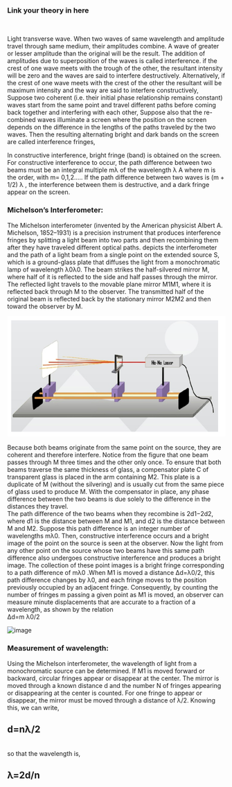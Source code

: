 ### Link your theory in here
<br>
<p>Light transverse wave. When two waves of same wavelength and amplitude travel through same medium, their amplitudes combine. A wave of greater or lesser amplitude than the original will be the result. The addition of amplitudes due to superposition of the waves is called interference. if the crest of one wave meets with the trough of the other, the resultant intensity will be zero and the waves are said to interfere destructively. Alternatively, if the crest of one wave meets with the crest of the other the resultant will be maximum intensity and the way are said to interfere constructively,<br>
Suppose two coherent (i.e. their initial phase relationship remains constant) waves start from the same point and travel different paths before coming back together and interfering with each other, Suppose also that the re-combined waves illuminate a screen where the position on the screen depends on the difference in the lengths of the paths traveled by the two waves. Then the resulting alternating bright and dark bands on the screen are called interference fringes,<br>

In constructive interference, bright fringe (band) is obtained on the screen. For constructive interference to occur, the path difference between two beams must be an integral multiple mλ of the wavelength  λ A where m is the order, with m= 0,1,2…..
If the path difference between two waves is (m + 1/2) λ , the interference between them is destructive, and a dark fringe appear on the screen.<br></p>

<h3> Michelson’s Interferometer:</h3>

<p> The Michelson interferometer (invented by the American physicist Albert A. Michelson, 1852–1931) is a precision instrument that produces interference fringes by splitting a light beam into two parts and then recombining them after they have traveled different optical paths.  depicts the interferometer and the path of a light beam from a single point on the extended source S, which is a ground-glass plate that diffuses the light from a monochromatic lamp of wavelength λ0λ0. The beam strikes the half-silvered mirror M, where half of it is reflected to the side and half passes through the mirror. The reflected light travels to the movable plane mirror M1M1, where it is reflected back through M to the observer. The transmitted half of the original beam is reflected back by the stationary mirror M2M2 and then toward the observer by M. </p>
  
<img src=" images/Screenshot 2023-02-09 145516.png">
  
  <p> Because both beams originate from the same point on the source, they are coherent and therefore interfere. Notice from the figure that one beam passes through M three times and the other only once. To ensure that both beams traverse the same thickness of glass, a compensator plate C of transparent glass is placed in the arm containing M2. This plate is a duplicate of M (without the silvering) and is usually cut from the same piece of glass used to produce M. With the compensator in place, any phase difference between the two beams is due solely to the difference in the distances they travel.<br>
  The path difference of the two beams when they recombine is 2d1−2d2, where d1 is the distance between M and M1, and d2 is the distance between M and M2. Suppose this path difference is an integer number of wavelengths mλ0. Then, constructive interference occurs and a bright image of the point on the source is seen at the observer. Now the light from any other point on the source whose two beams have this same path difference also undergoes constructive interference and produces a bright image. The collection of these point images is a bright fringe corresponding to a path difference of mλ0 .When M1 is moved a distance Δd=λ0/2, this path difference changes by λ0, and each fringe moves to the position previously occupied by an adjacent fringe. Consequently, by counting the number of fringes m passing a given point as M1 is moved, an observer can measure minute displacements that are accurate to a fraction of a wavelength, as shown by the relation<br>
  Δd=m λ0/2 <br>
  
  
  ![image](https://user-images.githubusercontent.com/72906969/217596130-b528df57-20b1-4679-aa34-062578952453.png)
</p>

<h3> Measurement of wavelength:</h4>
<p> 
Using the Michelson interferometer, the wavelength of light from a monochromatic source can be determined. If M1 is moved forward or backward, circular fringes appear or disappear at the center. The mirror is moved through a known distance d and the number N of fringes appearing or disappearing at the center is counted. For one fringe to appear or disappear, the mirror must be moved through a distance of λ/2. Knowing this, we can write,<br>
  
  
<h2><b> d=nλ/2 </b></h2>

  <br>
 so that the wavelength is,    
  
  <h2> <b>λ=2d/n </b></h2>
  <br>
  </p>
  





